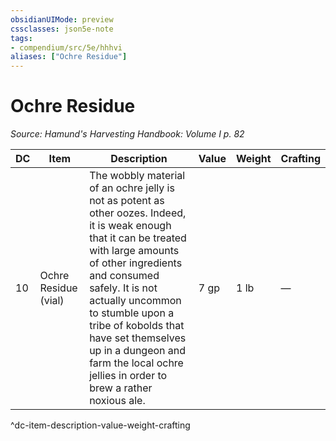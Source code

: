 ```yaml
---
obsidianUIMode: preview
cssclasses: json5e-note
tags:
- compendium/src/5e/hhhvi
aliases: ["Ochre Residue"]
---
```

# Ochre Residue
*Source: Hamund's Harvesting Handbook: Volume I p. 82* 

| DC | Item | Description | Value | Weight | Crafting |
|----|------|-------------|-------|--------|----------|
| 10 | Ochre Residue (vial) | The wobbly material of an ochre jelly is not as potent as other oozes. Indeed, it is weak enough that it can be treated with large amounts of other ingredients and consumed safely. It is not actually uncommon to stumble upon a tribe of kobolds that have set themselves up in a dungeon and farm the local ochre jellies in order to brew a rather noxious ale. | 7 gp | 1 lb | — |
^dc-item-description-value-weight-crafting